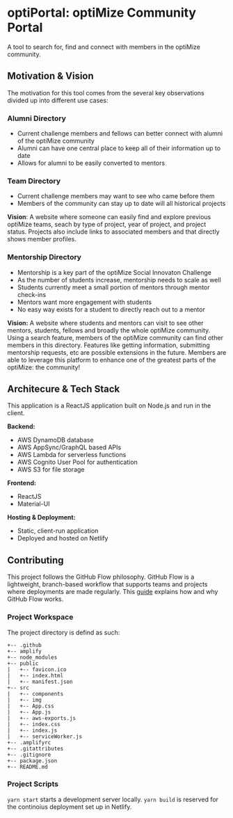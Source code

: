 # optiPortal: optiMize Community Portal

A tool to search for, find and connect with members in the optiMize community.

## Motivation & Vision

The motivation for this tool comes from the several key observations divided up into different use cases:

### Alumni Directory

- Current challenge members and fellows can better connect with alumni of the optiMize community
- Alumni can have one central place to keep all of their information up to date
- Allows for alumni to be easily converted to mentors

### Team Directory

- Current challenge members may want to see who came before them
- Members of the community can stay up to date will all historical projects

**Vision**: A website where someone can easily find and explore previous optiMize teams, seach by type of project, year of project, and project status. Projects also include links to associated members and that directly shows member profiles.

### Mentorship Directory

- Mentorship is a key part of the optiMize Social Innovaton Challenge
- As the number of students increase, mentorship needs to scale as well
- Students currently meet a small portion of mentors through mentor check-ins
- Mentors want more engagement with students
- No easy way exists for a student to directly reach out to a mentor

**Vision:** A website where students and mentors can visit to see other mentors, students, fellows and broadly the whole optiMize community. Using a search feature, members of the optiMize community can find other members in this directory. Features like getting information, submitting mentorship requests, etc are possible extensions in the future. Members are able to leverage this platform to enhance one of the greatest parts of the optiMize: the community!

## Architecure & Tech Stack

This application is a ReactJS application built on Node.js and run in the client.

**Backend:**

- AWS DynamoDB database
- AWS AppSync/GraphQL based APIs
- AWS Lambda for serverless functions
- AWS Cognito User Pool for authentication
- AWS S3 for file storage

**Frontend:**

- ReactJS
- Material-UI

**Hosting & Deployment:**

- Static, client-run application
- Deployed and hosted on Netlify

## Contributing

This project follows the GitHub Flow philosophy. GitHub Flow is a lightweight, branch-based workflow that supports teams and projects where deployments are made regularly. This [guide](https://guides.github.com/introduction/flow/) explains how and why GitHub Flow works.

### Project Workspace

The project directory is defind as such:

```
+-- .github
+-- amplify
+-- node_modules
+-- public
|   +-- favicon.ico
|   +-- index.html
|   +-- manifest.json
+-- src
|   +-- components
|   +-- img
|   +-- App.css
|   +-- App.js
|   +-- aws-exports.js
|   +-- index.css
|   +-- index.js
|   +-- serviceWorker.js
+-- .amplifyrc
+-- .gitattributes
+-- .gitignore
+-- package.json
+-- README.md
```

### Project Scripts

`yarn start` starts a development server locally.
`yarn build` is reserved for the continoius deployment set up in Netlify.
